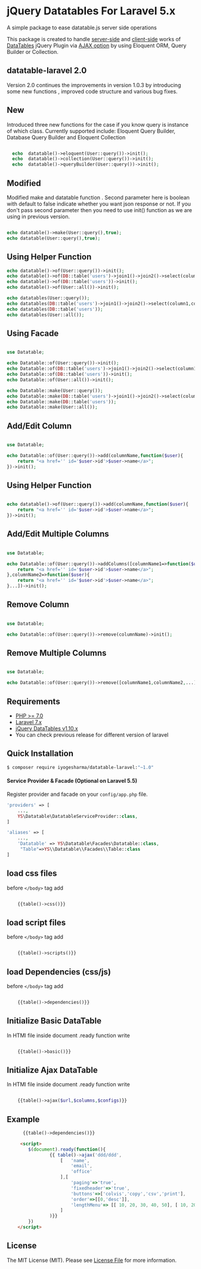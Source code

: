 # jQuery Datatables For Laravel 5.x
A simple package to ease datatable.js server side operations

This package is created to handle [server-side](https://www.datatables.net/manual/server-side) and [client-side](https://www.datatables.net/manual) works of [DataTables](http://datatables.net) jQuery Plugin via [AJAX option](https://datatables.net/reference/option/ajax) by using Eloquent ORM, Query Builder or Collection.


## datatable-laravel 2.0

Version 2.0 continues the improvements in version 1.0.3 by introducing some new functions , improved code structure  and various bug fixes.

## New

Introduced three new functions for the case if you know 
query is instance of which class. Currently supported include:
Eloquent Query Builder, Database Query Builder and Eloquent Collection

```php

  echo  datatable()->eloquent(User::query())->init();
  echo  datatable()->collection(User::query())->init();
  echo  datatable()->queryBuilder(User::query())->init();

```

## Modified 

Modified make and datatable function . Second parameter here is boolean 
with default to false indicate whether you want json response or not.
If you don't pass second parameter then you need to use init() function 
as we are using in previous version.

```php

echo datatable()->make(User::query(),true);
echo datatable(User::query(),true);

```


## Using Helper Function

```php
echo datatable()->of(User::query())->init();
echo datatable()->of(DB::table('users')->join1()->join2()->select(column1,column2,...columnK))->init();
echo datatable()->of(DB::table('users'))->init();
echo datatable()->of(User::all())->init();

echo datatables(User::query());
echo datatables(DB::table('users')->join1()->join2()->select(column1,column2,...columnK));
echo datatables(DB::table('users'));
echo datatables(User::all());
```
## Using Facade 

```php

use Datatable;

echo Datatable::of(User::query())->init();
echo Datatable::of(DB::table('users')->join1()->join2()->select(column1,column2,...columnK))->init();
echo Datatable::of(DB::table('users'))->init();
echo Datatable::of(User::all())->init();

echo Datatable::make(User::query());
echo Datatable::make(DB::table('users')->join1()->join2()->select(column1,column2,...columnK));
echo Datatable::make(DB::table('users'));
echo Datatable::make(User::all());
```

## Add/Edit Column

```php

use Datatable;

echo Datatable::of(User::query())->add(columnName,function($user){
    return "<a href='' id='$user->id'>$user->name</a>";
})->init();
```

##  Using Helper Function


```php

echo datatable()->of(User::query())->add(columnName,function($user){
    return "<a href='' id='$user->id'>$user->name</a>";
})->init();
```
## Add/Edit Multiple Columns

```php

use Datatable;

echo Datatable::of(User::query())->addColumns([columnName1=>function($user){
    return "<a href='' id='$user->id'>$user->name</a>";
},columnName2=>function($user){
    return "<a href='' id='$user->id'>$user->name</a>";
}...])->init();
```

## Remove Column

```php

use Datatable;

echo Datatable::of(User::query())->remove(columnName)->init();
```

## Remove Multiple Columns

```php

use Datatable;

echo Datatable::of(User::query())->remove([columnName1,columnName2,...])->init();
```

## Requirements
- [PHP >= 7.0](http://php.net/)
- [Laravel 7.x](https://github.com/laravel/framework)
- [jQuery DataTables v1.10.x](http://datatables.net/)
- You can check previous release for different version of laravel

## Quick Installation
```bash
$ composer require iyogesharma/datatable-laravel:"~1.0"
```

#### Service Provider & Facade (Optional on Laravel 5.5)
Register provider and facade on your `config/app.php` file.
```php
'providers' => [
    ...,
    YS\Datatable\DatatableServiceProvider::class,
]

'aliases' => [
    ...,
    'Datatable' => YS\Datatable\Facades\Datatable::class,
     "Table"=>YS\\Datatable\\Facades\\Table::class
]
```

## load css files 

before ```</body>``` tag add 

```HTML

    {{table()->css()}}

```

## load script files 

before  ```</body>```  tag add 

```HTML

    {{table()->scripts()}}

```


## load Dependencies (css/js)

before  ```</body>```  tag add 

```HTML

    {{table()->dependencies()}}

```



## Initialize Basic DataTable

In HTMl file inside document .ready function write

```php

    {{table()->basic()}}

```


## Initialize Ajax DataTable

In HTMl file inside document .ready function write

```php

    {{table()->ajax($url,$columns,$configs)}}

```

## Example

```php
      {{table()->dependencies()}}
```
```HTML
     <script>
        $(document).ready(function(){
                {{ table()->ajax('ddd/ddd',
                    [   'name',
                        'email',
                        'office'
                    ],[
                        'paging'=>'true',
                        'fixedheader'=>'true',
                        'buttons'=>['colvis','copy','csv','print'],
                        'order'=>[[0,'desc']],
                        'lengthMenu'=> [[ 10, 20, 30, 40, 50], [ 10, 20, 30, 40, 50]],
                    ]
                )}}
        })
    </script>
```


## License

The MIT License (MIT). Please see [License File](https://github.com/iYogesharma/datatables/blob/master/LICENSE.md) for more information.
